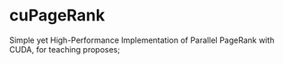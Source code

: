 # cuPageRank

Simple yet High-Performance Implementation of Parallel PageRank with CUDA, for teaching proposes;
